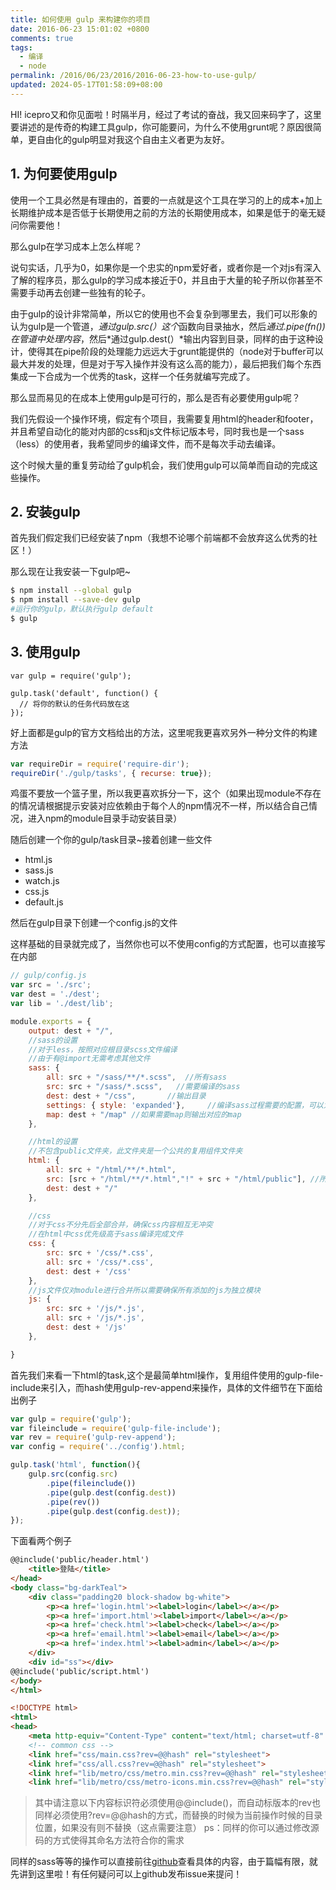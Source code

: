 ```yaml
---
title: 如何使用 gulp 来构建你的项目
date: 2016-06-23 15:01:02 +0800
comments: true
tags:
  - 编译
  - node
permalink: /2016/06/23/2016/2016-06-23-how-to-use-gulp/
updated: 2024-05-17T01:58:09+08:00
---
```


HI! icepro又和你见面啦！时隔半月，经过了考试的奋战，我又回来码字了，这里要讲述的是传奇的构建工具gulp，你可能要问，为什么不使用grunt呢？原因很简单，更自由化的gulp明显对我这个自由主义者更为友好。

## 1. 为何要使用gulp

使用一个工具必然是有理由的，首要的一点就是这个工具在学习的上的成本+加上长期维护成本是否低于长期使用之前的方法的长期使用成本，如果是低于的毫无疑问你需要他！

那么gulp在学习成本上怎么样呢？

说句实话，几乎为0，如果你是一个忠实的npm爱好者，或者你是一个对js有深入了解的程序员，那么gulp的学习成本接近于0，并且由于大量的轮子所以你甚至不需要手动再去创建一些独有的轮子。

由于gulp的设计非常简单，所以它的使用也不会复杂到哪里去，我们可以形象的认为gulp是一个管道，*通过gulp.src(）这个*函数向目录抽水，然后*通过.pipe(fn())在管道中处理内容*，然后*通过gulp.dest(）*输出内容到目录，同样的由于这种设计，使得其在pipe阶段的处理能力远远大于grunt能提供的（node对于buffer可以最大并发的处理，但是对于写入操作并没有这么高的能力），最后把我们每个东西集成一下合成为一个优秀的task，这样一个任务就编写完成了。

那么显而易见的在成本上使用gulp是可行的，那么是否有必要使用gulp呢？

我们先假设一个操作环境，假定有个项目，我需要复用html的header和footer，并且希望自动化的能对内部的css和js文件标记版本号，同时我也是一个sass（less）的使用者，我希望同步的编译文件，而不是每次手动去编译。

这个时候大量的重复劳动给了gulp机会，我们使用gulp可以简单而自动的完成这些操作。

## 2. 安装gulp

首先我们假定我们已经安装了npm（我想不论哪个前端都不会放弃这么优秀的社区！）

那么现在让我安装一下gulp吧~

```bash
$ npm install --global gulp
$ npm install --save-dev gulp
#运行你的gulp，默认执行gulp default
$ gulp
```

## 3. 使用gulp
```gulp
var gulp = require('gulp');

gulp.task('default', function() {
  // 将你的默认的任务代码放在这
});
```


好上面都是gulp的官方文档给出的方法，这里呢我更喜欢另外一种分文件的构建方法

```js
var requireDir = require('require-dir');
requireDir('./gulp/tasks', { recurse: true});
```

鸡蛋不要放一个篮子里，所以我更喜欢拆分一下，这个（如果出现module不存在的情况请根据提示安装对应依赖由于每个人的npm情况不一样，所以结合自己情况，进入npm的module目录手动安装目录）

随后创建一个你的gulp/task目录~接着创建一些文件

* html.js
* sass.js
* watch.js
* css.js
* default.js

然后在gulp目录下创建一个config.js的文件

这样基础的目录就完成了，当然你也可以不使用config的方式配置，也可以直接写在内部

```js
// gulp/config.js
var src = './src';
var dest = './dest';
var lib = './dest/lib';

module.exports = {
	output: dest + "/",
	//sass的设置
	//对于less，按照对应根目录scss文件编译
	//由于有@import无需考虑其他文件
	sass: {
		all: src + "/sass/**/*.scss",  //所有sass
		src: src + "/sass/*.scss",	 //需要编译的sass
		dest: dest + "/css",	   //输出目录
		settings: { style: 'expanded'},		//编译sass过程需要的配置，可以为空
		map: dest + "/map" //如果需要map则输出对应的map
	},

	//html的设置
	//不包含public文件夹，此文件夹是一个公共的复用组件文件夹
	html: {
		all: src + "/html/**/*.html",
		src: [src + "/html/**/*.html","!" + src + "/html/public"], //所有的html文件
		dest: dest + "/"
	},

	//css
	//对于css不分先后全部合并，确保css内容相互无冲突
	//在html中css优先级高于sass编译完成文件
	css: {
		src: src + '/css/*.css',
		all: src + '/css/*.css',
		dest: dest + '/css'
	},
	//js文件仅对module进行合并所以需要确保所有添加的js为独立模块
	js: {
		src: src + '/js/*.js',
		all: src + '/js/*.js',
		dest: dest + '/js'
	},

}
```

首先我们来看一下html的task,这个是最简单html操作，复用组件使用的gulp-file-include来引入，而hash使用gulp-rev-append来操作，具体的文件细节在下面给出例子

```js
var gulp = require('gulp');
var fileinclude = require('gulp-file-include');
var rev = require('gulp-rev-append');
var config = require('../config').html;

gulp.task('html', function(){
	gulp.src(config.src)
		.pipe(fileinclude())
		.pipe(gulp.dest(config.dest))
		.pipe(rev())
		.pipe(gulp.dest(config.dest));
});
```

下面看两个例子

```html
@@include('public/header.html')
	<title>登陆</title>
</head>
<body class="bg-darkTeal">
    <div class="padding20 block-shadow bg-white">
        <p><a href='login.html'><label>login</label></a></p>
		<p><a href='import.html'><label>import</label></a></p>
		<p><a href='check.html'><label>check</label></a></p>
        <p><a href='email.html'><label>email</label></a></p>
        <p><a href='index.html'><label>admin</label></a></p>
    </div>
    <div id="ss"></div>
@@include('public/script.html')
</body>
</html>
```


```html
<!DOCTYPE html>
<html>
<head>
	<meta http-equiv="Content-Type" content="text/html; charset=utf-8" />
	<!-- common css -->
    <link href="css/main.css?rev=@@hash" rel="stylesheet">
    <link href="css/all.css?rev=@@hash" rel="stylesheet">
    <link href="lib/metro/css/metro.min.css?rev=@@hash" rel="stylesheet">
    <link href="lib/metro/css/metro-icons.min.css?rev=@@hash" rel="stylesheet">
```

> 其中请注意以下内容标识符必须使用@@include()，而自动标版本的rev也同样必须使用?rev=@@hash的方式，而替换的时候为当前操作时候的目录位置，如果没有则不替换（这点需要注意）
> ps：同样的你可以通过修改源码的方式使得其命名方法符合你的需求


同样的sass等等的操作可以直接前往[github](https://github.com/iceprosurface/gulp-default)查看具体的内容，由于篇幅有限，就先讲到这里啦！有任何疑问可以上github发布issue来提问！

